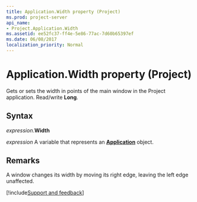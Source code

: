 ```yaml
---
title: Application.Width property (Project)
ms.prod: project-server
api_name:
- Project.Application.Width
ms.assetid: ee52fc37-ff4e-5e86-77ac-7d60b65397ef
ms.date: 06/08/2017
localization_priority: Normal
---
```



# Application.Width property (Project)

Gets or sets the width in points of the main window in the Project application. Read/write  **Long**.


## Syntax

_expression_.**Width**

_expression_ A variable that represents an **[Application](Project.Application.md)** object.


## Remarks

A window changes its width by moving its right edge, leaving the left edge unaffected.

[!include[Support and feedback](~/includes/feedback-boilerplate.md)]